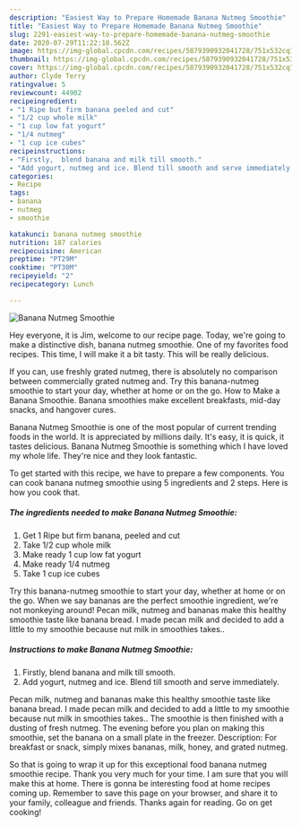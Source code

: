 ```yaml
---
description: "Easiest Way to Prepare Homemade Banana Nutmeg Smoothie"
title: "Easiest Way to Prepare Homemade Banana Nutmeg Smoothie"
slug: 2291-easiest-way-to-prepare-homemade-banana-nutmeg-smoothie
date: 2020-07-29T11:22:18.562Z
image: https://img-global.cpcdn.com/recipes/5879390932041728/751x532cq70/banana-nutmeg-smoothie-recipe-main-photo.jpg
thumbnail: https://img-global.cpcdn.com/recipes/5879390932041728/751x532cq70/banana-nutmeg-smoothie-recipe-main-photo.jpg
cover: https://img-global.cpcdn.com/recipes/5879390932041728/751x532cq70/banana-nutmeg-smoothie-recipe-main-photo.jpg
author: Clyde Terry
ratingvalue: 5
reviewcount: 44902
recipeingredient:
- "1 Ripe but firm banana peeled and cut"
- "1/2 cup whole milk"
- "1 cup low fat yogurt"
- "1/4 nutmeg"
- "1 cup ice cubes"
recipeinstructions:
- "Firstly,  blend banana and milk till smooth."
- "Add yogurt, nutmeg and ice. Blend till smooth and serve immediately."
categories:
- Recipe
tags:
- banana
- nutmeg
- smoothie

katakunci: banana nutmeg smoothie 
nutrition: 187 calories
recipecuisine: American
preptime: "PT29M"
cooktime: "PT30M"
recipeyield: "2"
recipecategory: Lunch

---
```



![Banana Nutmeg Smoothie](https://img-global.cpcdn.com/recipes/5879390932041728/751x532cq70/banana-nutmeg-smoothie-recipe-main-photo.jpg)

Hey everyone, it is Jim, welcome to our recipe page. Today, we're going to make a distinctive dish, banana nutmeg smoothie. One of my favorites food recipes. This time, I will make it a bit tasty. This will be really delicious.

If you can, use freshly grated nutmeg, there is absolutely no comparison between commercially grated nutmeg and. Try this banana-nutmeg smoothie to start your day, whether at home or on the go. How to Make a Banana Smoothie. Banana smoothies make excellent breakfasts, mid-day snacks, and hangover cures.

Banana Nutmeg Smoothie is one of the most popular of current trending foods in the world. It is appreciated by millions daily. It's easy, it is quick, it tastes delicious. Banana Nutmeg Smoothie is something which I have loved my whole life. They're nice and they look fantastic.


To get started with this recipe, we have to prepare a few components. You can cook banana nutmeg smoothie using 5 ingredients and 2 steps. Here is how you cook that.

<!--inarticleads1-->

##### The ingredients needed to make Banana Nutmeg Smoothie:

1. Get 1 Ripe but firm banana, peeled and cut
1. Take 1/2 cup whole milk
1. Make ready 1 cup low fat yogurt
1. Make ready 1/4 nutmeg
1. Take 1 cup ice cubes


Try this banana-nutmeg smoothie to start your day, whether at home or on the go. When we say bananas are the perfect smoothie ingredient, we&#39;re not monkeying around! Pecan milk, nutmeg and bananas make this healthy smoothie taste like banana bread. I made pecan milk and decided to add a little to my smoothie because nut milk in smoothies takes.. 

<!--inarticleads2-->

##### Instructions to make Banana Nutmeg Smoothie:

1. Firstly,  blend banana and milk till smooth.
1. Add yogurt, nutmeg and ice. Blend till smooth and serve immediately.


Pecan milk, nutmeg and bananas make this healthy smoothie taste like banana bread. I made pecan milk and decided to add a little to my smoothie because nut milk in smoothies takes.. The smoothie is then finished with a dusting of fresh nutmeg. The evening before you plan on making this smoothie, set the banana on a small plate in the freezer. Description: For breakfast or snack, simply mixes bananas, milk, honey, and grated nutmeg. 

So that is going to wrap it up for this exceptional food banana nutmeg smoothie recipe. Thank you very much for your time. I am sure that you will make this at home. There is gonna be interesting food at home recipes coming up. Remember to save this page on your browser, and share it to your family, colleague and friends. Thanks again for reading. Go on get cooking!
